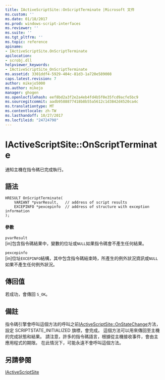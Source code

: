 ```yaml
---
title: IActiveScriptSite::OnScriptTerminate |Microsoft 文件
ms.custom: ''
ms.date: 01/18/2017
ms.prod: windows-script-interfaces
ms.reviewer: ''
ms.suite: ''
ms.tgt_pltfrm: ''
ms.topic: reference
apiname:
- IActiveScriptSite.OnScriptTerminate
apilocation:
- scrobj.dll
helpviewer_keywords:
- IActiveScriptSite_OnScriptTerminate
ms.assetid: 3301ddf4-5929-404c-81d3-1a720e589008
caps.latest.revision: 7
author: mikejo5000
ms.author: mikejo
manager: ghogen
ms.openlocfilehash: eef8bd2a3f2e2a4eb4fd4b5f0e35fcd9acfe5bc9
ms.sourcegitcommit: aadb9588877418b8b55a5612c1d3842d4520ca4c
ms.translationtype: MT
ms.contentlocale: zh-TW
ms.lasthandoff: 10/27/2017
ms.locfileid: "24724798"
---
```

# <a name="iactivescriptsiteonscriptterminate"></a>IActiveScriptSite::OnScriptTerminate
通知主機在指令碼已完成執行。  
  
## <a name="syntax"></a>語法  
  
```  
HRESULT OnScriptTerminate(  
    VARIANT *pvarResult,   // address of script results  
    EXCEPINFO *pexcepinfo  // address of structure with exception information  
);  
```  
  
#### <a name="parameters"></a>參數  
 `pvarResult`  
 [in]包含指令碼結果中，變數的位址或`NULL`如果指令碼會不產生任何結果。  
  
 `pexcepinfo`  
 [in]位址`EXCEPINFO`結構，其中包含指令碼結束時，所產生的例外狀況資訊或`NULL`如果不產生任何例外狀況。  
  
## <a name="return-value"></a>傳回值  
 若成功，會傳回 `S_OK`。  
  
## <a name="remarks"></a>備註  
 指令碼引擎會呼叫這個方法的呼叫之前[IActiveScriptSite::OnStateChange](../../winscript/reference/iactivescriptsite-onstatechange.md)方法，設定 SCRIPTSTATE_INITIALIZED 旗標，會完成。 這個方法可以用來傳回至主機的完成狀態和結果。 請注意，許多的指令碼語言，根據從主機接收事件，會由主應用程式的期限。 在此情況下，可能永遠不會呼叫這個方法。  
  
## <a name="see-also"></a>另請參閱  
 [IActiveScriptSite](../../winscript/reference/iactivescriptsite.md)